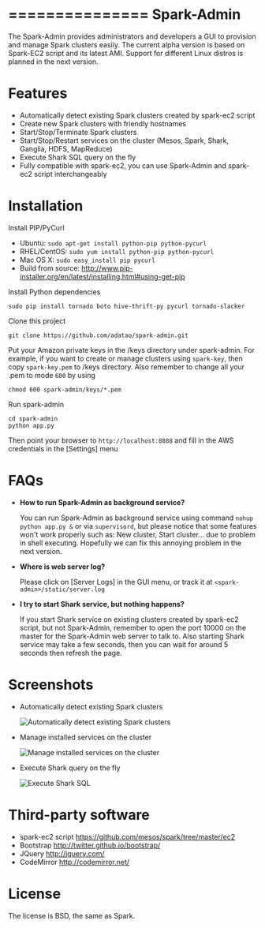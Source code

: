 ===============
Spark-Admin
===============

The Spark-Admin provides administrators and developers a GUI to provision and manage Spark clusters easily. The current alpha version is based on Spark-EC2 script and its latest AMI. Support for different Linux distros is planned in the next version.

# Features
* Automatically detect existing Spark clusters created by spark-ec2 script
* Create new Spark clusters with friendly hostnames
* Start/Stop/Terminate Spark clusters
* Start/Stop/Restart services on the cluster (Mesos, Spark, Shark, Ganglia, HDFS, MapReduce)
* Execute Shark SQL query on the fly  
* Fully compatible with spark-ec2, you can use Spark-Admin and spark-ec2 script interchangeably

# Installation

Install PIP/PyCurl

* Ubuntu: `sudo apt-get install python-pip python-pycurl`
* RHEL/CentOS: `sudo yum install python-pip python-pycurl`
* Mac OS X: `sudo easy_install pip pycurl`
* Build from source: http://www.pip-installer.org/en/latest/installing.html#using-get-pip

Install Python dependencies

    sudo pip install tornado boto hive-thrift-py pycurl tornado-slacker

Clone this project

    git clone https://github.com/adatao/spark-admin.git

Put your Amazon private keys in the /keys directory under spark-admin. For example, if you want to create or manage clusters using `spark-key`, then copy `spark-key.pem` to /keys directory. Also remember to change all your .pem to mode `600` by using  

    chmod 600 spark-admin/keys/*.pem

Run spark-admin

    cd spark-admin
    python app.py

Then point your browser to `http://localhost:8888` and fill in the AWS credentials in the [Settings] menu

# FAQs

* **How to run Spark-Admin as background service?**

    You can run Spark-Admin as background service using command `nohup python app.py &` or via `supervisord`, but please notice that some features won't work properly such as: New cluster, Start cluster... due to problem in shell executing. Hopefully we can fix this annoying problem in the next version.

* **Where is web server log?**

    Please click on [Server Logs] in the GUI menu, or track it at `<spark-admin>/static/server.log`

* **I try to start Shark service, but nothing happens?**

    If you start Shark service on existing clusters created by spark-ec2 script, but not Spark-Admin, remember to open the port 10000 on the master for the Spark-Admin web server to talk to. Also starting Shark service may take a few seconds, then you can wait for around 5 seconds then refresh the page. 


# Screenshots

* Automatically detect existing Spark clusters

    ![Automatically detect existing Spark clusters](https://lh6.googleusercontent.com/-GNFBtzwkMyM/UW0bSEgowsI/AAAAAAAAACw/stJKCLeKUhk/s600/spark_admin_0.png)

* Manage installed services on the cluster

    ![Manage installed services on the cluster](https://lh5.googleusercontent.com/-UlvJn5l2GwU/UW0bSWKmkgI/AAAAAAAAACs/TeAj6ywgNk0/s600/spark_admin_1.png)

* Execute Shark query on the fly

    ![Execute Shark SQL](https://lh3.googleusercontent.com/-tHXdbE94yUc/UW0bSJt6RsI/AAAAAAAAACo/lZGJdRfcNI0/s600/spark_admin_1.png)

# Third-party software

* spark-ec2 script https://github.com/mesos/spark/tree/master/ec2
* Bootstrap http://twitter.github.io/bootstrap/
* JQuery http://jquery.com/
* CodeMirror http://codemirror.net/

# License

The license is BSD, the same as Spark.
